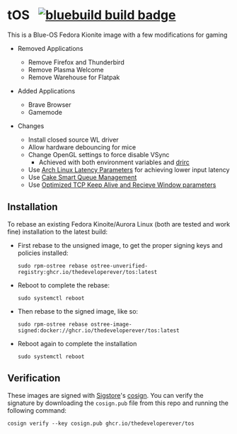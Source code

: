 # tOS &nbsp; [![bluebuild build badge](https://github.com/thedeveloperever/tos/actions/workflows/build.yml/badge.svg)](https://github.com/thedeveloperever/tos/actions/workflows/build.yml)

This is a Blue-OS Fedora Kionite image with a few modifications for gaming

- Removed Applications
  - Remove Firefox and Thunderbird
  - Remove Plasma Welcome
  - Remove Warehouse for Flatpak

- Added Applications
  - Brave Browser
  - Gamemode

- Changes
  - Install closed source WL driver
  - Allow hardware debouncing for mice
  - Change OpenGL settings to force disable VSync
    - Achieved with both environment variables and [drirc](https://wiki.archlinux.org/title/Gaming#Reducing_DRI_latency)
  - Use [Arch Linux Latency Parameters](https://wiki.archlinux.org/title/Gaming#Make_the_changes_permanent) for achieving lower input latency
  - Use [Cake Smart Queue Management](https://wiki.archlinux.org/title/Gaming#Reduce_buffer_bloat_on_the_network)
  - Use [Optimized TCP Keep Alive and Recieve Window parameters](https://wiki.archlinux.org/title/Sysctl#Networking)

## Installation

To rebase an existing Fedora Kinoite/Aurora Linux (both are tested and work fine) installation to the latest build:

- First rebase to the unsigned image, to get the proper signing keys and policies installed:
  ```
  sudo rpm-ostree rebase ostree-unverified-registry:ghcr.io/thedeveloperever/tos:latest
  ```
- Reboot to complete the rebase:
  ```
  sudo systemctl reboot
  ```
- Then rebase to the signed image, like so:
  ```
  sudo rpm-ostree rebase ostree-image-signed:docker://ghcr.io/thedeveloperever/tos:latest
  ```
- Reboot again to complete the installation
  ```
  sudo systemctl reboot
  ```

## Verification

These images are signed with [Sigstore](https://www.sigstore.dev/)'s [cosign](https://github.com/sigstore/cosign). You can verify the signature by downloading the `cosign.pub` file from this repo and running the following command:

```
cosign verify --key cosign.pub ghcr.io/thedeveloperever/tos
```
